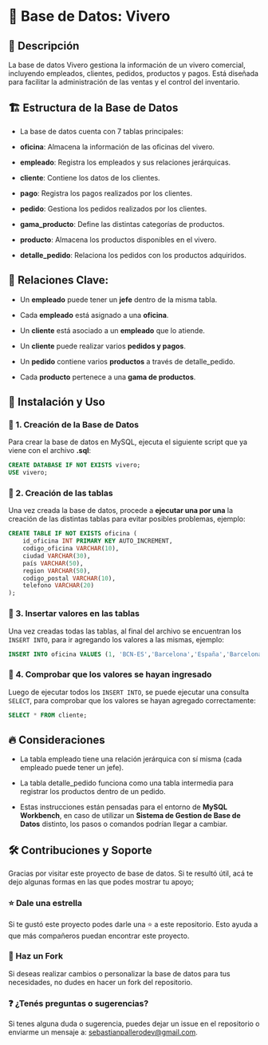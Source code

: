 # 📌 Base de Datos: Vivero

## 📖 Descripción

La base de datos Vivero gestiona la información de un vivero comercial, incluyendo empleados, clientes, pedidos, productos y pagos. Está diseñada para facilitar la administración de las ventas y el control del inventario.



## 🏗️ Estructura de la Base de Datos

- La base de datos cuenta con 7 tablas principales:

- **oficina**: Almacena la información de las oficinas del vivero.

- **empleado**: Registra los empleados y sus relaciones jerárquicas.

- **cliente**: Contiene los datos de los clientes.

- **pago**: Registra los pagos realizados por los clientes.

- **pedido**: Gestiona los pedidos realizados por los clientes.

- **gama_producto**: Define las distintas categorías de productos.

- **producto**: Almacena los productos disponibles en el vivero.

- **detalle_pedido**: Relaciona los pedidos con los productos adquiridos.


## 🔗 Relaciones Clave:

- Un **empleado** puede tener un **jefe** dentro de la misma tabla.

- Cada **empleado** está asignado a una **oficina**.

- Un **cliente** está asociado a un **empleado** que lo atiende.

- Un **cliente** puede realizar varios **pedidos y pagos**.

- Un **pedido** contiene varios **productos** a través de detalle_pedido.

- Cada **producto** pertenece a una **gama de productos**.


## 🚀 Instalación y Uso

### 🔹 1. Creación de la Base de Datos

Para crear la base de datos en MySQL, ejecuta el siguiente script que ya viene con el archivo **.sql**:

```sql
CREATE DATABASE IF NOT EXISTS vivero;
USE vivero;
```

### 🔹 2. Creación de las tablas

Una vez creada la base de datos, procede a **ejecutar una por una** la creación de las distintas tablas para evitar posibles problemas, ejemplo:


```sql
CREATE TABLE IF NOT EXISTS oficina (
    id_oficina INT PRIMARY KEY AUTO_INCREMENT,
    codigo_oficina VARCHAR(10),
    ciudad VARCHAR(30),
    país VARCHAR(50),
    region VARCHAR(50),
    codigo_postal VARCHAR(10),
    telefono VARCHAR(20)
);
```

### 🔹 3. Insertar valores en las tablas

Una vez creadas todas las tablas, al final del archivo se encuentran los ```INSERT INTO```, para ir agregando los valores a las mismas, ejemplo: 

```sql
INSERT INTO oficina VALUES (1, 'BCN-ES','Barcelona','España','Barcelona','08019','+34 93 3561182');
```


### 🔹 4. Comprobar que los valores se hayan ingresado

Luego de ejecutar todos los ```INSERT INTO```, se puede ejecutar una consulta ```SELECT```, para comprobar que los valores se hayan agregado correctamente: 

```sql
SELECT * FROM cliente;
```


## 🔥 Consideraciones

- La tabla empleado tiene una relación jerárquica con sí misma (cada empleado puede tener un jefe).

- La tabla detalle_pedido funciona como una tabla intermedia para registrar los productos dentro de un pedido.

- Estas instrucciones están pensadas para el entorno de **MySQL Workbench**, en caso de utilizar un **Sistema de Gestion de Base de Datos** distinto, los pasos o comandos podrían llegar a cambiar.


 ## 🛠️ Contribuciones y Soporte

Gracias por visitar este proyecto de base de datos. Si te resultó útil, acá te dejo algunas formas en las que podes mostrar tu apoyo;

### ⭐ Dale una estrella

Si te gustó este proyecto podes darle una ⭐ a este repositorio. Esto ayuda a que más compañeros puedan encontrar este proyecto.

### 🍴 Haz un Fork

Si deseas realizar cambios o personalizar la base de datos para tus necesidades, no dudes en hacer un fork del repositorio.

### ❓ ¿Tenés preguntas o sugerencias?

Si tenes alguna duda o sugerencia, puedes dejar un issue en el repositorio o enviarme un mensaje a: sebastianpallerodev@gmail.com.

